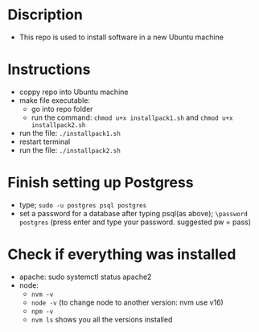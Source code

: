 # Discription
- This repo is used to install software in a new Ubuntu machine

# Instructions
- coppy repo into Ubuntu machine
- make file executable: 
    - go into repo folder 
    - run the command: `chmod u+x installpack1.sh` and `chmod u+x installpack2.sh`
- run the file: `./installpack1.sh`
- restart terminal
- run the file: `./installpack2.sh`

# Finish setting up Postgress
- type; `sudo -u postgres psql postgres`
- set a password for a database after typing psql(as above); `\password postgres` (press enter and type your password. suggested pw = pass)

# Check if everything was installed
- apache: sudo systemctl status apache2
- node:
    - `nvm -v`
    - `node -v` (to change node to another version: nvm use v16)
    - `npm -v`
    - `nvm ls` shows you all the versions installed